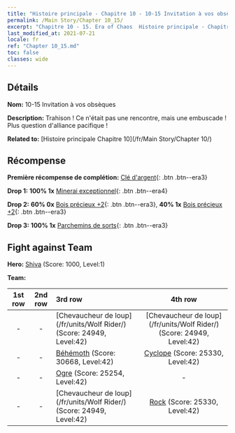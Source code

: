 ```yaml
---
title: "Histoire principale - Chapitre 10 - 10-15 Invitation à vos obsèques"
permalink: /Main Story/Chapter 10_15/
excerpt: "Chapitre 10 - 15. Era of Chaos  Histoire principale - Chapitre 10_15. 10-15 Invitation à vos obsèques"
last_modified_at: 2021-07-21
locale: fr
ref: "Chapter 10_15.md"
toc: false
classes: wide
---
```


## Détails

 **Nom:** 10-15 Invitation à vos obsèques

 **Description:** Trahison ! Ce n'était pas une rencontre, mais une embuscade ! Plus question d'alliance pacifique !

 **Related to:** [Histoire principale Chapitre 10](/fr/Main Story/Chapter 10/)

## Récompense

 **Première récompense de complétion:** [Clé d'argent](/ItemsFR/con_693/){: .btn .btn--era3}

 **Drop 1:** **100% 1x** [Minerai exceptionnel](/ItemsFR/mat_33/){: .btn .btn--era4}

 **Drop 2:** **60% 0x** [Bois précieux +2](/ItemsFR/mat_27/){: .btn .btn--era3}, **40% 1x** [Bois précieux +2](/ItemsFR/mat_27/){: .btn .btn--era3}

 **Drop 3:** **100% 1x** [Parchemins de sorts](/ItemsFR/con_694/){: .btn .btn--era3}


## Fight against Team
 **Hero:** [Shiva](/fr/heroes/Shiva/) (Score: 1000, Level:1)

 **Team:**


  | 1st row | 2nd row | 3rd row | 4th row |
  |:----:|:----:|:----|:----:|
  | - | - | [Chevaucheur de loup](/fr/units/Wolf Rider/) (Score: 24949, Level:42)  | [Chevaucheur de loup](/fr/units/Wolf Rider/) (Score: 24949, Level:42)  |
  | - | - | [Béhémoth](/fr/units/Behemoth/) (Score: 30668, Level:42)  | [Cyclope](/fr/units/Cyclops/) (Score: 25330, Level:42)  |
  | - | - | [Ogre](/fr/units/Ogre/) (Score: 25254, Level:42)  | - |
  | - | - | [Chevaucheur de loup](/fr/units/Wolf Rider/) (Score: 24949, Level:42)  | [Rock](/fr/units/Roc/) (Score: 25330, Level:42)  |


